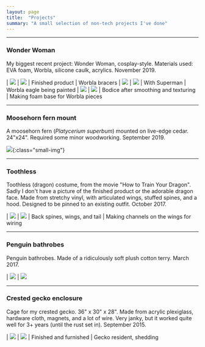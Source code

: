 ```yaml
---
layout: page
title:  "Projects"
summary: "A small selection of non-tech projects I've done"
---
```


---

### Wonder Woman

My biggest recent project: Wonder Woman, cosplay-style. Materials used: EVA foam, Worbla, silicone caulk, acrylics. November 2019.

| ![](/assets/images/projects/wonder_woman_final.jpg) | ![](/assets/images/projects/wonder_woman_bracers.jpg)
| Finished product | Worbla bracers
| ![](/assets/images/projects/wonder_woman_halloween.jpg) | ![](/assets/images/projects/wonder_woman_eagle_wip.jpg)
| With Superman | Worbla eagle being painted
| ![](/assets/images/projects/wonder_woman_bodice_wip.jpg) | ![](/assets/images/projects/wonder_woman_worbla_wip.jpg)
| Bodice after smoothing and texturing | Making foam base for Worbla pieces

---

### Moosehorn fern mount

A moosehorn fern (*Platycerium superbum*) mounted on live-edge cedar. 24"x24". Required some minor woodworking. September 2019.

![](/assets/images/projects/moosehorn_mount.jpg){:class="small-img"}

---

### Toothless

Toothless (dragon) costume, from the movie "How to Train Your Dragon". Sadly I don't have a picture of the finished product or the adorable dragon face. Made from stretchy vinyl, with articulated wings, stuffed spines, and a hood. Designed to be pinned to an existing outfit. October 2017.

| ![](/assets/images/projects/toothless_back.jpg) | ![](/assets/images/projects/toothless_wings.jpg)
| Back spines, wings, and tail | Making channels on the wings for wiring

---

### Penguin bathrobes

Penguin bathrobes. Made of a ridiculously soft plush cotton terry. March 2017.

| ![](/assets/images/projects/penguins_selfie.jpg) | ![](/assets/images/projects/penguins_wedding.jpg)

---

### Crested gecko enclosure

Cage for my crested gecko. 36" x 30" x 28". Made from acrylic plexiglass, hardware cloth, magnets, and a lot of wire. Very janky, but it worked quite well for 3+ years (until the rust set in). September 2015.

| ![](/assets/images/projects/gecko_cage.jpg) | ![](/assets/images/projects/gecko_shedding.jpg)
| Finished and furnished | Gecko resident, shedding
